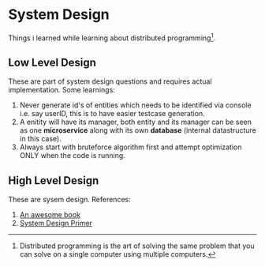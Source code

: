 # System Design

Things i learned while learning about distributed programming[^1].

## Low Level Design

These are part of system design questions and requires actual implementation. Some learnings:

1. Never generate id's of entities which needs to be identified via console i.e. say userID, this is to have easier testcase generation.
2. A enitity will have its manager, both entity and its manager can be seen as one **microservice** along with its own **database** (internal datastructure in this case).
3. Always start with bruteforce algorithm first and attempt optimization ONLY when the code is running.

## High Level Design

These are sysem design. References:

1. [An awesome book](http://book.mixu.net/distsys/single-page.html)
2. [System Design Primer](https://github.com/donnemartin/system-design-primer)

[^1]: Distributed programming is the art of solving the same problem that you can solve on a single computer using multiple computers.

